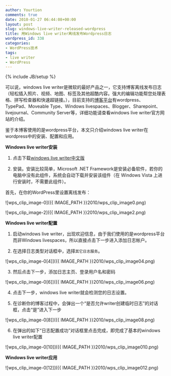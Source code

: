 ```yaml
---
author: Yourtion
comments: true
date: 2010-01-27 06:44:08+00:00
layout: post
slug: windows-live-writer-released-wordpress
title: 用Windows live writer离线发布Wordpress日志
wordpress_id: 338
categories:
- WordPress技术
tags:
- live writer
- WordPress
---
```

{% include JB/setup %}

可以说，windows live writer是微软的最好产品之一，它支持博客离线发布日志（轻松插入照片、视频、地图、标签及其他超酷内容。强大的编辑功能帮您处理表格、拼写检查器和快速超链接。），目前支持的[博客平台](http://chenjinghua.net/resources/blogging-platforms)有wordpress、TypePad、Moveable Type、Windows livespaces、Blogger、Sharepoint、livejournal、Community Server等，详细功能请查看windows live writer官方网站的介绍。

鉴于本博客使用的是wordpress平台，本文只介绍windows live writer在wordpress中的安装、配置和应用。

**Windows live writer安装**

	
  1. 点击下载[windows live writer中文版](http://g.live.com/1rewlive/zh-cn/WLInstaller.exe)

	
  2. 安装。安装比较简单，Microsoft .NET Framework是安装必备软件，若你的电脑中没有此组件，系统会自动下载并安装该组件（在 Windows Vista 上进行安装时，不需要此组件）。


首先，在你的WordPress里设置离线发布：

![wps_clip_image-0]({{ IMAGE_PATH }}2010/wps_clip_image0.png)

![wps_clip_image-2]({{ IMAGE_PATH }}2010/wps_clip_image2.png)

**Windows live writer配置**

	
  1. 启动windows live writer，出现欢迎信息，由于我们使用的是wordpress平台而非Windows livespaces，所以直接点击下一步进入添加日志帐户。

	
  2. 在选择日志类型对话框中，选择```其它日志服务```。

  ![wps_clip_image-0[4]]({{ IMAGE_PATH }}2010/wps_clip_image04.png)

	
  3. 然后点击下一步，添加日志主页、登录用户名和密码 

  ![wps_clip_image-0[6]]({{ IMAGE_PATH }}2010/wps_clip_image06.png)

	
  4. 点击下一步，windows live writer就会检测您的日志设置。

	
  5. 在诊断你的博客过程中，会弹出一个“是否允许writer创建临时日志”的对话框，点击“是”进入下一步 

![wps_clip_image-0[8]]({{ IMAGE_PATH }}2010/wps_clip_image08.png)

	
  6. 在弹出的如下“日志配置成功”对话框里点击完成，即完成了基本的windows live writer配置 

  ![wps_clip_image-0[10]]({{ IMAGE_PATH }}2010/wps_clip_image010.png)


**Windows live writer应用**

![wps_clip_image-0[12]]({{ IMAGE_PATH }}2010/wps_clip_image012.png)
